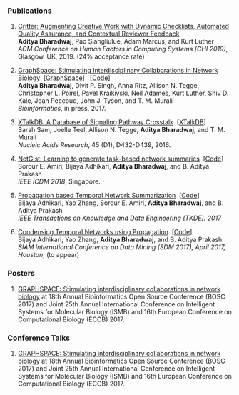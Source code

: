 <!-- ---
layout: default
--- -->

### Publications

 1. <a href="http://crowd.cs.vt.edu/wordpress/wp-content/uploads/2019/01/Bharadwaj_Critter_CHI_2019.pdf">Critter: Augmenting Creative Work with Dynamic Checklists, Automated Quality Assurance, and Contextual Reviewer Feedback</a><br>
 **Aditya Bharadwaj**, Pao Siangliulue, Adam Marcus, and Kurt Luther<br>
 <em>ACM Conference on Human Factors in Computing Systems (CHI 2019)</em>, Glasgow, UK, 2019. (24% acceptance rate)

 1. <a href="https://doi.org/10.1093/bioinformatics/btx382">GraphSpace: Stimulating Interdisciplinary Collaborations in Network Biology</a>&nbsp;&nbsp;[<a href="http://www.graphspace.org">GraphSpace</a>] &nbsp;&nbsp;[<a href="https://github.com/Murali-group/GraphSpace/">Code</a>]<br>
	**Aditya Bharadwaj**, Divit P. Singh, Anna Ritz, Allison N. Tegge, Christopher L. Poirel, Pavel Kraikivski, Neil Adames, Kurt Luther, Shiv D. Kale, Jean Peccoud, John J. Tyson, and T. M. Murali <br>
	<em>Bioinformatics</em>, in press, 2017.

 1. <a href="https://doi.org/10.1093/nar/gkw1037">XTalkDB: A Database of Signaling Pathway Crosstalk</a>&nbsp;&nbsp;[<a href="http://www.xtalkdb.org">XTalkDB</a>]<br>
	Sarah Sam, Joelle Teel, Allison N. Tegge, **Aditya Bharadwaj**, and T. M. Murali<br>
		 <em>Nucleic Acids Research</em>, 45 (D1), D432-D439, 2016.

 2. <a href="http://people.cs.vt.edu/~badityap/papers/netgist-icdm18.pdf">NetGist: Learning to generate task-based network summaries</a>&nbsp;&nbsp;[<a href="http://people.cs.vt.edu/~badityap/CODE/netgist.tgz">Code</a>]<br>
Sorour E. Amiri, Bijaya Adhikari, **Aditya Bharadwaj**, and B. Aditya Prakash<br>
<em>IEEE ICDM 2018</em>, Singapore.

 2. <a href="http://people.cs.vt.edu/~badityap/papers/netcondense-tkde17.pdf">Propagation based Temporal Network Summarization</a>&nbsp;&nbsp;[<a href="http://people.cs.vt.edu/~badityap/CODE/NetCondense.zip">Code</a>]<br>
Bijaya Adhikari, Yao Zhang, Sorour E. Amiri, **Aditya Bharadwaj**, and B. Aditya Prakash<br>
<em>IEEE Transactions on Knowledge and Data Engineering (TKDE). 2017 </em>

 2. <a href="http://people.cs.vt.edu/~bijaya/papers/CondensingSDM2017.pdf">Condensing Temporal Networks using Propagation</a>&nbsp;&nbsp;[<a href="http://people.cs.vt.edu/~bijaya/codes/NetCondense.zip">Code</a>]<br>
   Bijaya Adhikari, Yao Zhang, **Aditya Bharadwaj**, and B. Aditya Prakash<br>
   <em>SIAM International Conference on Data Mining (SDM 2017), April 2017, Houston</em>, (to appear)


### Posters

1. [GRAPHSPACE: Stimulating interdisciplinary collaborations in network biology](https://f1000research.com/posters/6-1390) at 18th Annual Bioinformatics Open Source Conference (BOSC 2017) and Joint 25th Annual International Conference on Intelligent Systems for Molecular Biology (ISMB) and 16th European Conference on Computational Biology (ECCB) 2017.


### Conference Talks


1. [GRAPHSPACE: Stimulating interdisciplinary collaborations in network biology](https://f1000research.com/slides/6-1391) at 18th Annual Bioinformatics Open Source Conference (BOSC 2017) and Joint 25th Annual International Conference on Intelligent Systems for Molecular Biology (ISMB) and 16th European Conference on Computational Biology (ECCB) 2017.
